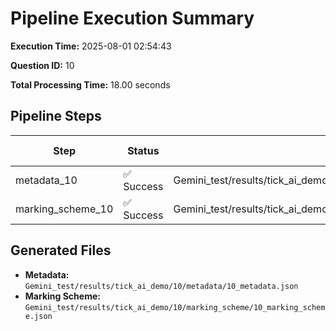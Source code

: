 # Pipeline Execution Summary

**Execution Time:** 2025-08-01 02:54:43

**Question ID:** 10

**Total Processing Time:** 18.00 seconds

## Pipeline Steps

| Step | Status | Output File | Time (s) |
|------|--------|-------------|----------|
| metadata_10 | ✅ Success | Gemini_test/results/tick_ai_demo/10/metadata/10_metadata.json | 13.71 |
| marking_scheme_10 | ✅ Success | Gemini_test/results/tick_ai_demo/10/marking_scheme/10_marking_scheme.json | 4.28 |

## Generated Files

- **Metadata:** `Gemini_test/results/tick_ai_demo/10/metadata/10_metadata.json`
- **Marking Scheme:** `Gemini_test/results/tick_ai_demo/10/marking_scheme/10_marking_scheme.json`
